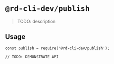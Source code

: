 # `@rd-cli-dev/publish`

> TODO: description

## Usage

```
const publish = require('@rd-cli-dev/publish');

// TODO: DEMONSTRATE API
```
